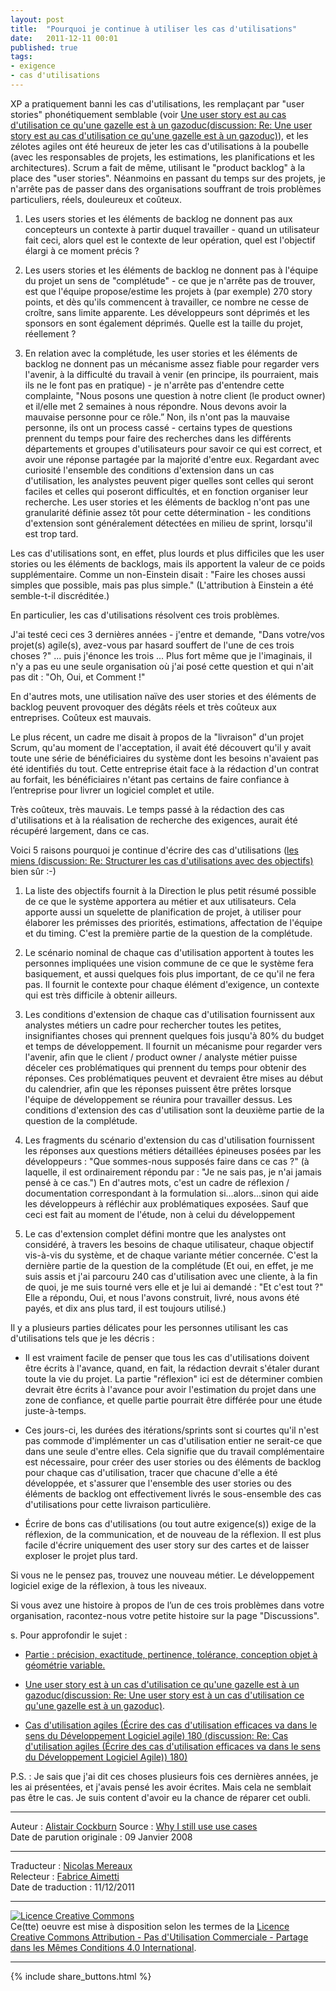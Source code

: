 ```yaml
---
layout: post
title:  "Pourquoi je continue à utiliser les cas d'utilisations"
date:   2011-12-11 00:01
published: true
tags:
- exigence
- cas d'utilisations
---
```


XP a pratiquement banni les cas d'utilisations, les remplaçant par "user stories" phonétiquement semblable (voir [Une user story est au cas d'utilisation ce qu'une gazelle est à un gazoduc(discussion: Re: Une user story est au cas d'utilisation ce qu'une gazelle est à un gazoduc)](http://www.les-traducteurs-agiles.org/2011/12/15/une-user-story-est-a-un-cas-d-utilisation-ce-qu-une-gazelle-est-a-un-gazoduc.html)), et les zélotes agiles ont été heureux de jeter les cas d'utilisations à la poubelle (avec les responsables de projets, les estimations, les planifications et les architectures). Scrum a fait de même, utilisant le "product backlog" à la place des "user stories". Néanmoins en passant du temps sur des projets, je n'arrête pas de passer dans des organisations souffrant de trois problèmes particuliers, réels, douleureux et coûteux.

1. Les users stories et les éléments de backlog ne donnent pas aux concepteurs un contexte à partir duquel travailler - quand un utilisateur fait ceci, alors quel est le contexte de leur opération, quel est l'objectif élargi à ce moment précis ?

2. Les users stories et les éléments de backlog ne donnent pas à l'équipe du projet un sens de "complétude" - ce que je n'arrête pas de trouver, est que l'équipe propose/estime les projets à (par exemple) 270 story points, et dès qu'ils commencent à travailler, ce nombre ne cesse de croître, sans limite apparente. Les développeurs sont déprimés et les sponsors en sont également déprimés. Quelle est la taille du projet, réellement ?

3. En relation avec la complétude, les user stories et les éléments de backlog ne donnent pas un mécanisme assez fiable pour regarder vers l'avenir, à la difficulté du travail à venir (en principe, ils pourraient, mais ils ne le font pas en pratique) - je n'arrête pas d'entendre cette complainte, "Nous posons une question à notre client (le product owner) et il/elle met 2 semaines à nous répondre. Nous devons avoir la mauvaise personne pour ce rôle.” Non, ils n'ont pas la mauvaise personne, ils ont un process cassé - certains types de questions prennent du temps pour faire des recherches dans les différents départements et groupes d'utilisateurs pour savoir ce qui est correct, et avoir une réponse partagée par la majorité d'entre eux. Regardant avec curiosité l'ensemble des conditions d'extension dans un cas d'utilisation, les analystes peuvent piger quelles sont celles qui seront faciles et celles qui poseront difficultés, et en fonction organiser leur recherche. Les user stories et les éléments de backlog n'ont pas une granularité définie assez tôt pour cette détermination - les conditions d'extension sont généralement détectées en milieu de sprint, lorsqu'il est trop tard.

Les cas d'utilisations sont, en effet, plus lourds et plus difficiles que les user stories ou les éléments de backlogs, mais ils apportent la valeur de ce poids supplémentaire. Comme un non-Einstein disait : "Faire les choses aussi simples que possible, mais pas plus simple." (L'attribution à Einstein a été semble-t-il discréditée.)

En particulier, les cas d'utilisations résolvent ces trois problèmes.

J'ai testé ceci ces 3 dernières années - j'entre et demande, "Dans votre/vos projet(s) agile(s), avez-vous par hasard souffert de l'une de ces trois choses ?" ... puis j'énonce les trois ... Plus fort même que je l'imaginais, il n'y a pas eu une seule organisation où j'ai posé cette question et qui n'ait pas dit : "Oh, Oui, et Comment !"

En d'autres mots, une utilisation naïve des user stories et des éléments de backlog peuvent provoquer des dégâts réels et très coûteux aux entreprises. Coûteux est mauvais.

Le plus récent, un cadre me disait à propos de la "livraison" d'un projet Scrum, qu'au moment de l'acceptation, il avait été découvert qu'il y avait toute une série de bénéficiaires du système dont les besoins n'avaient pas été identifiés du tout. Cette entreprise était face à la rédaction d'un contrat au forfait, les bénéficiaires n'étant pas certains de faire confiance à l’entreprise pour livrer un logiciel complet et utile.

Très coûteux, très mauvais. Le temps passé à la rédaction des cas d'utilisations et à la réalisation de recherche des exigences, aurait été récupéré largement, dans ce cas.

Voici 5 raisons pourquoi je continue d'écrire des cas d'utilisations ([les miens (discussion: Re: Structurer les cas d'utilisations avec des objectifs)](http://alistair.cockburn.us/Structuring+use+cases+with+goals) bien sûr :-)

1. La liste des objectifs fournit à la Direction le plus petit résumé possible de ce que le système apportera au métier et aux utilisateurs. Cela apporte aussi un squelette de planification de projet, à utiliser pour élaborer les prémisses des priorités, estimations, affectation de l'équipe et du timing. C'est la première partie de la question de la complétude.

2. Le scénario nominal de chaque cas d'utilisation apportent à toutes les personnes impliquées une vision commune de ce que le système fera basiquement, et aussi quelques fois plus important, de ce qu'il ne fera pas. Il fournit le contexte pour chaque élément d'exigence, un contexte qui est très difficile à obtenir ailleurs.

3. Les conditions d'extension de chaque cas d'utilisation fournissent aux analystes métiers un cadre pour rechercher toutes les petites, insignifiantes choses qui prennent quelques fois jusqu'à 80% du budget et temps de développement. Il fournit un mécanisme pour regarder vers l'avenir, afin que le client / product owner / analyste métier puisse déceler ces problématiques qui prennent du temps pour obtenir des réponses. Ces problématiques peuvent et devraient être mises au début du calendrier, afin que les réponses puissent être prêtes lorsque l'équipe de développement se réunira pour travailler dessus. Les conditions d'extension des cas d'utilisation sont la deuxième partie de la question de la complétude.

4. Les fragments du scénario d'extension du cas d'utilisation fournissent les réponses aux questions métiers détaillées épineuses posées par les développeurs : "Que sommes-nous supposés faire dans ce cas ?" (à laquelle, il est ordinairement répondu par : "Je ne sais pas, je n'ai jamais pensé à ce cas.") En d'autres mots, c'est un cadre de réflexion / documentation correspondant à la formulation si...alors...sinon qui aide les développeurs à réfléchir aux problématiques exposées. Sauf que ceci est fait au moment de l'étude, non à celui du développement

5. Le cas d'extension complet défini montre que les analystes ont considéré, à travers les besoins de chaque utilisateur, chaque objectif vis-à-vis du système, et de chaque variante métier concernée. C'est la dernière partie de la question de la complétude (Et oui, en effet, je me suis assis et j'ai parcouru 240 cas d'utilisation avec une cliente, à la fin de quoi, je me suis tourné vers elle et je lui ai demandé : "Et c'est tout ?" Elle a répondu, Oui, et nous l'avons construit, livré, nous avons été payés, et dix ans plus tard, il est toujours utilisé.)

Il y a plusieurs parties délicates pour les personnes utilisant les cas d'utilisations tels que je les décris :

* Il est vraiment facile de penser que tous les cas d'utilisations doivent être écrits à l'avance, quand, en fait, la rédaction devrait s'étaler durant toute la vie du projet. La partie "réflexion" ici est de déterminer combien devrait être écrits à l'avance pour avoir l'estimation du projet dans une zone de confiance, et quelle partie pourrait être différée pour une étude juste-à-temps.

* Ces jours-ci, les durées des itérations/sprints sont si courtes qu'il n'est pas commode d'implémenter un cas d'utilisation entier ne serait-ce que dans une seule d'entre elles. Cela signifie que du travail complémentaire est nécessaire, pour créer des user stories ou des éléments de backlog pour chaque cas d'utilisation, tracer que chacune d'elle a été développée, et s'assurer que l'ensemble des user stories ou des éléments de backlog ont effectivement livrés le sous-ensemble des cas d'utilisations pour cette livraison particulière.

* Écrire de bons cas d'utilisations (ou tout autre exigence(s)) exige de la réflexion, de la communication, et de nouveau de la réflexion. Il est plus facile d'écrire uniquement des user story sur des cartes et de laisser exploser le projet plus tard.

Si vous ne le pensez pas, trouvez une nouveau métier. Le développement logiciel exige de la réflexion, à tous les niveaux.

Si vous avez une histoire à propos de l’un de ces trois problèmes dans votre organisation, racontez-nous votre petite histoire sur la page "Discussions".

s. Pour approfondir le sujet :

* [Partie : précision, exactitude, pertinence, tolérance, conception objet à géométrie variable.](http://alistair.cockburn.us/Parts%3A+precision%2C+accuracy%2C+relevance%2C+tolerance%2C+scale+in+object+design)

* [Une user story est à un cas d'utilisation ce qu'une gazelle est à un gazoduc(discussion: Re: Une user story est à un cas d'utilisation ce qu'une gazelle est à un gazoduc)](http://www.les-traducteurs-agiles.org/2011/12/15/une-user-story-est-a-un-cas-d-utilisation-ce-qu-une-gazelle-est-a-un-gazoduc.html).

* [Cas d'utilisation agiles (Écrire des cas d'utilisation efficaces va dans le sens du Développement Logiciel agile) 180 (discussion: Re: Cas d'utilisation agiles (Écrire des cas d'utilisation efficaces va dans le sens du Développement Logiciel Agile)) 180)](http://alistair.cockburn.us/Agile+Use+Cases+%28Writing+Effective+Use+Cases+meets+Agile+Software+Development%29+180)

P.S. : Je sais que j'ai dit ces choses plusieurs fois ces dernières années, je les ai présentées, et j'avais pensé les avoir écrites. Mais cela ne semblait pas être le cas. Je suis content d'avoir eu la chance de réparer cet oubli.


---
Auteur : [Alistair Cockburn](http://alistair.cockburn.us/Alistair)
Source : [Why I still use use cases](http://alistair.cockburn.us/Why+I+still+use+use+cases)  
Date de parution originale : 09 Janvier 2008  

---
Traducteur : [Nicolas Mereaux](http://www.les-traducteurs-agiles.org/traducteurs/)  
Relecteur : [Fabrice Aimetti](http://www.fabrice-aimetti.fr/)  
Date de traduction : 11/12/2011  

---

<a rel="license" href="http://creativecommons.org/licenses/by-nc-sa/4.0/"><img alt="Licence Creative Commons" style="border-width:0" src="http://i.creativecommons.org/l/by-nc-sa/4.0/88x31.png" /></a><br />Ce(tte) oeuvre est mise à disposition selon les termes de la <a rel="license" href="http://creativecommons.org/licenses/by-nc-sa/4.0/">Licence Creative Commons Attribution - Pas d'Utilisation Commerciale - Partage dans les Mêmes Conditions 4.0 International</a>.

---

{% include share_buttons.html %}

